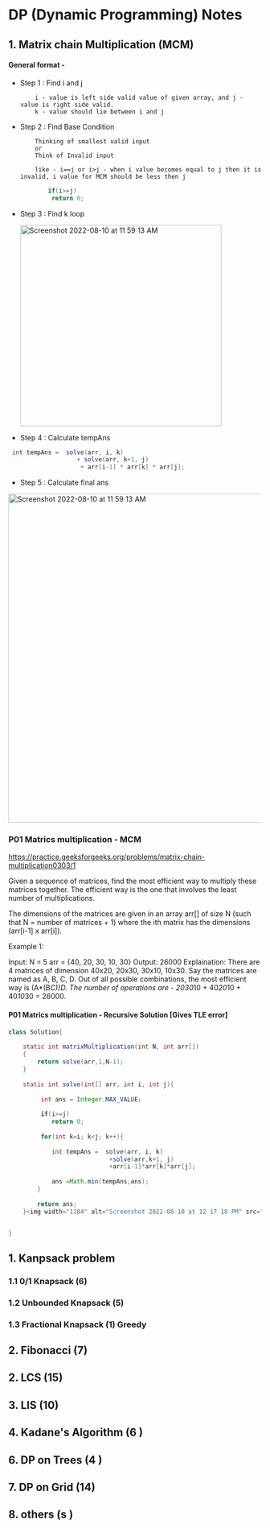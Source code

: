 # DP (Dynamic Programming) Notes 


## 1. Matrix chain Multiplication (MCM)

#### General format -





 -  Step 1 : Find i and j
          
            i - value is left side valid value of given array, and j - value is right side valid.
            k - value should lie between i and j
 
 -  Step 2 : Find Base Condition
   
            Thinking of smallest valid input
            or 
            Think of Invalid input
            
            like - i==j or i>j - when i value becomes equal to j then it is invalid, i value for MCM should be less then j
            
```java
           if(i>=j)
            return 0;
 ```
            
 -  Step 3 : Find k loop 
         <p>
        <img width="400" alt="Screenshot 2022-08-10 at 11 59 13 AM" src="https://user-images.githubusercontent.com/13814143/183841346-4ba9c2c7-0a52-4aaa-8e1b-b4228440ec18.png">
        </p>

 -  Step 4 : Calculate tempAns

```java
 int tempAns =  solve(arr, i, k)
                   + solve(arr, k+1, j)
                    + arr[i-1] * arr[k] * arr[j];

```
 
 -  Step 5 : Calculate final ans


<p>
<img width="654" alt="Screenshot 2022-08-10 at 11 59 13 AM" src="https://user-images.githubusercontent.com/13814143/183833129-d080e4a5-7b64-4830-91db-cf3dca26a3d8.png">
</p>


### P01 Matrics multiplication - MCM  

https://practice.geeksforgeeks.org/problems/matrix-chain-multiplication0303/1

Given a sequence of matrices, find the most efficient way to multiply these matrices together. The efficient way is the one that involves the least number of multiplications.

The dimensions of the matrices are given in an array arr[] of size N (such that N = number of matrices + 1) where the ith matrix has the dimensions (arr[i-1] x arr[i]).

Example 1:

Input: N = 5
arr = {40, 20, 30, 10, 30}
Output: 26000
Explaination: There are 4 matrices of dimension 
40x20, 20x30, 30x10, 10x30. Say the matrices are 
named as A, B, C, D. Out of all possible combinations,
the most efficient way is (A*(B*C))*D. 
The number of operations are -
20*30*10 + 40*20*10 + 40*10*30 = 26000.

#### P01 Matrics multiplication - Recursive Solution [Gives TLE error]

```java
class Solution{
    
    static int matrixMultiplication(int N, int arr[])
    {
        return solve(arr,1,N-1);
    }
    
    static int solve(int[] arr, int i, int j){
        
         int ans = Integer.MAX_VALUE;
         
         if(i>=j)
            return 0;
        
         for(int k=i; k<j; k++){
             
            int tempAns =  solve(arr, i, k)
                            +solve(arr,k+1, j)
                            +arr[i-1]*arr[k]*arr[j];
                            
            ans =Math.min(tempAns,ans);
        }
        
        return ans;
    }<img width="1184" alt="Screenshot 2022-08-10 at 12 17 18 PM" src="https://user-images.githubusercontent.com/13814143/183833733-7c541225-ddda-47f0-85c3-5b215753190b.png">


}
```






## 1. Kanpsack problem
  ### 1.1 0/1 Knapsack (6)
  ### 1.2 Unbounded Knapsack (5)
  ### 1.3 Fractional Knapsack (1) Greedy
## 2. Fibonacci (7)
## 2. LCS (15)
## 3. LIS (10)
## 4. Kadane's Algorithm (6 )
## 6. DP on Trees (4 )
## 7. DP on Grid (14)
## 8. others (s )
